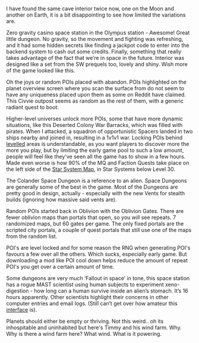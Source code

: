 I have found the same cave interior twice now, one on the Moon and another on Earth, it is a bit disappointing to see how limited the variations are.

Zero gravity casino space station in the Olympus station - Awesome! Great little dungeon. No gravity, so the movement and fighting was refreshing, and it had some hidden secrets like finding a jackpot code to enter into the backend system to cash out some credits. Finally, something that really takes advantage of the fact that we’re in space in the future. Interior was designed like a set from the SW prequels too, lovely and shiny. Wish more of the game looked like this.

Oh the joys or random POIs placed with abandon. POIs highlighted on the planet overview screen where you scan the surface from do not seem to have any uniqueness placed upon them as some on Reddit have claimed. This Civvie outpost seems as random as the rest of them, with a generic radiant quest to boot.

Higher-level universes unlock more POIs, some that have more dynamic situations, like this Deserted Colony War Barracks, which was filled with pirates. When I attacked, a squadron of opportunistic Spacers landed in two ships nearby and joined in, resulting in a 1v1v1 war. 
Locking POIs behind [levelled](Progression.md) areas is understandable, as you want players to discover more the more you play, but by limiting the early game pool to such a low amount, people will feel like they've seen all the game has to show in a few hours. Made even worse is how 90% of the MQ and Faction Quests take place on the left side of the [Star System Map](Star%20System%20Map.md), in Star Systems below Level 30.

The Colander Space Dungeon is a reference to an alien. Space Dungeons are generally some of the best in the game. Most of the Dungeons are pretty good in design, actually - especially with the new Vents for stealth builds (ignoring how massive said vents are).

Random POIs started back in Oblivion with the Oblivion Gates. There are fewer oblivion maps than portals that open, so you _will_ see repeats. 7 randomized maps, but 60 gates per game.
The only fixed portals are the scripted city portals, a couple of quest portals that still use one of the maps from the random list.

POI's are level locked and for some reason the RNG when generating POI's favours a few over all the others. Which sucks, especially early game. But downloading a mod like POI cool down helps reduce the amount of repeat POI's you get over a certain amount of time.

Some dungeons are very much ‘Fallout in space’ in tone, this space station has a rogue MAST scientist using human subjects to experiment xeno-digestion - how long can a human survive inside an alien’s stomach. It’s 16 hours apparently. Other scientists highlight their concerns in other computer entries and email logs. (Still can’t get over how amateur this [interface](HUD%20+%20UI.md) is).

Planets should either be empty or thriving.
Not this weird.. oh its inhospitable and uninhabited but here's Timmy and his wind farm. Why.
Why is there a wind farm here? What wind. What is it powering.